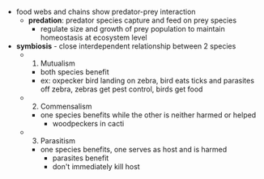 - food webs and chains show predator-prey interaction
	- **predation**: predator species capture and feed on prey species
		- regulate size and growth of prey population to maintain homeostasis at ecosystem level
- **symbiosis** - close interdependent relationship between 2 species
	- 1. Mutualism
		- both species benefit
		- ex: oxpecker bird landing on zebra, bird eats ticks and parasites off zebra, zebras get pest control, birds get food
	- 2. Commensalism
		- one species benefits while the other is neither harmed or helped
			- woodpeckers in cacti
	- 3. Parasitism
		- one species benefits, one serves as host and is harmed
			- parasites benefit
			- don't immediately kill host

